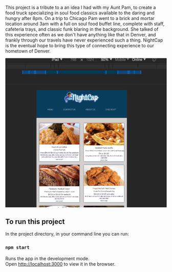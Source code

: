 
This project is a tribute to a an idea I had with my Aunt Pam, to create a food truck specializing in soul food classics available to the daring and hungry after 8pm. On a trip to Chicago Pam went to a brick and mortar location around 3am with a full on soul food buffet line, complete with staff, cafeteria trays, and classic funk blaring in the background. She talked of this experience often as we don't have anything like that in Denver, and frankly through our travels have never experienced such a thing. NightCap is the eventual hope to bring this type of connecting experience to our hometown of Denver. 

<img src="https://github.com/Shayla303/NightCapTheApp/blob/master/src/images/Screen%20Shot%202018-01-31%20at%207.07.48%20PM.png">







## To run this project 

In the project directory, in your command line you can run:

### `npm start`

Runs the app in the development mode.<br>
Open [http://localhost:3000](http://localhost:3000) to view it in the browser.

